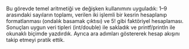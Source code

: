 Bu görevde temel aritmetiği ve değişken kullanımını uyguladık: 1–9 arasındaki sayıların toplamı, verilen iki işlemli bir kesrin hesaplanıp formatlanması (ondalık basamak çıktısı) ve 5! gibi faktöriyel hesaplaması. Sonuçları uygun veri tipleri (int/double) ile sakladık ve printf/println ile okunaklı biçimde yazdırdık. Ayrıca ara adımları göstererek hesap akışını takip etmeyi pratik ettik.
